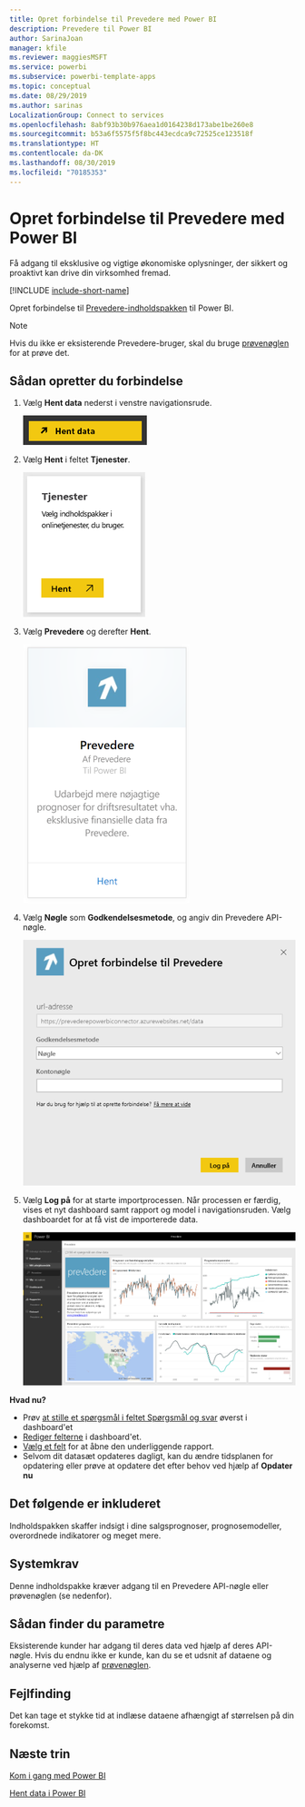 ```yaml
---
title: Opret forbindelse til Prevedere med Power BI
description: Prevedere til Power BI
author: SarinaJoan
manager: kfile
ms.reviewer: maggiesMSFT
ms.service: powerbi
ms.subservice: powerbi-template-apps
ms.topic: conceptual
ms.date: 08/29/2019
ms.author: sarinas
LocalizationGroup: Connect to services
ms.openlocfilehash: 8abf93b30b976aea1d0164238d173abe1be260e8
ms.sourcegitcommit: b53a6f5575f5f8bc443ecdca9c72525ce123518f
ms.translationtype: HT
ms.contentlocale: da-DK
ms.lasthandoff: 08/30/2019
ms.locfileid: "70185353"
---
```

# <a name="connect-to-prevedere-with-power-bi"></a>Opret forbindelse til Prevedere med Power BI
Få adgang til eksklusive og vigtige økonomiske oplysninger, der sikkert og proaktivt kan drive din virksomhed fremad.

[!INCLUDE [include-short-name](./includes/service-deprecate-content-packs.md)]

Opret forbindelse til [Prevedere-indholdspakken](https://app.powerbi.com/getdata/services/prevedere) til Power BI.

>[!NOTE]
>Hvis du ikke er eksisterende Prevedere-bruger, skal du bruge [prøvenøglen](https://prevederepowerbiconnector.azurewebsites.net/static/learnmore.html) for at prøve det.

## <a name="how-to-connect"></a>Sådan opretter du forbindelse
1. Vælg **Hent data** nederst i venstre navigationsrude.
   
   ![](media/service-connect-to-prevedere/getdata.png)
2. Vælg **Hent** i feltet **Tjenester**.
   
   ![](media/service-connect-to-prevedere/services.png)
3. Vælg **Prevedere** og derefter **Hent**.
   
   ![](media/service-connect-to-prevedere/connect.png)
4. Vælg **Nøgle** som **Godkendelsesmetode**, og angiv din Prevedere API-nøgle.
   
    ![](media/service-connect-to-prevedere/creds.png)
5. Vælg **Log på** for at starte importprocessen. Når processen er færdig, vises et nyt dashboard samt rapport og model i navigationsruden. Vælg dashboardet for at få vist de importerede data.
   
     ![](media/service-connect-to-prevedere/dashboard.png)

**Hvad nu?**

* Prøv [at stille et spørgsmål i feltet Spørgsmål og svar](consumer/end-user-q-and-a.md) øverst i dashboard'et
* [Rediger felterne](service-dashboard-edit-tile.md) i dashboard'et.
* [Vælg et felt](consumer/end-user-tiles.md) for at åbne den underliggende rapport.
* Selvom dit datasæt opdateres dagligt, kan du ændre tidsplanen for opdatering eller prøve at opdatere det efter behov ved hjælp af **Opdater nu**

## <a name="whats-included"></a>Det følgende er inkluderet
Indholdspakken skaffer indsigt i dine salgsprognoser, prognosemodeller, overordnede indikatorer og meget mere.

## <a name="system-requirements"></a>Systemkrav
Denne indholdspakke kræver adgang til en Prevedere API-nøgle eller prøvenøglen (se nedenfor).

## <a name="finding-parameters"></a>Sådan finder du parametre
<a name="FindingParams"></a>

Eksisterende kunder har adgang til deres data ved hjælp af deres API-nøgle. Hvis du endnu ikke er kunde, kan du se et udsnit af dataene og analyserne ved hjælp af [prøvenøglen](https://prevederepowerbiconnector.azurewebsites.net/static/learnmore.html).

## <a name="troubleshooting"></a>Fejlfinding
Det kan tage et stykke tid at indlæse dataene afhængigt af størrelsen på din forekomst.

## <a name="next-steps"></a>Næste trin
[Kom i gang med Power BI](service-get-started.md)

[Hent data i Power BI](service-get-data.md)

